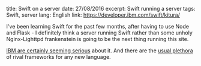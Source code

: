 title: Swift on a server
date: 27/08/2016
excerpt: Swift running a server
tags: Swift, server
lang: English
link: https://developer.ibm.com/swift/kitura/

I've been learning Swift for the past few months, after having to use Node and Flask - I definitely think a server running Swift rather than some unholy Nginx-Lighttpd frankenstein is going to be the next thing running this site.

[IBM are certainly seeming serious](https://developer.ibm.com/swift/kitura/) about it. And there are the [usual plethora](https://stormpath.com/blog/swift-on-the-server-today) of rival frameworks for any new language.



